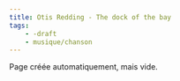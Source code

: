 ```yaml
---
title: Otis Redding - The dock of the bay
tags:
    - -draft
    - musique/chanson
---
```


Page créée automatiquement, mais vide.
